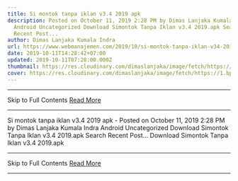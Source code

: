 ```yaml
---
title: Si montok tanpa iklan v3.4 2019 apk
description: Posted on October 11, 2019 2:28 PM by Dimas Lanjaka Kumala Indra
  Android Uncategorized Download Simontok Tanpa Iklan v3.4 2019.apk Search
  Recent Post...
author: Dimas Lanjaka Kumala Indra
url: https://www.webmanajemen.com/2019/10/si-montok-tanpa-iklan-v34-2019-apk.html
date: 2019-10-11T14:28:42+07:00
updated: 2019-10-11T07:28:00.000Z
thumbnail: https://res.cloudinary.com/dimaslanjaka/image/fetch/https://1.bp.blogspot.com/-vUXS2dpqfgo/XW5OxR98EyI/AAAAAAAAHW0/4j-djiD7fDgHchVIL8SNdn_O2OV9k057QCLcBGAs/s1600/images.png
cover: https://res.cloudinary.com/dimaslanjaka/image/fetch/https://1.bp.blogspot.com/-vUXS2dpqfgo/XW5OxR98EyI/AAAAAAAAHW0/4j-djiD7fDgHchVIL8SNdn_O2OV9k057QCLcBGAs/s1600/images.png
---
```


<hr/> Skip to Full Contents <a href="https://www.webmanajemen.com/2019/10/si-montok-tanpa-iklan-v34-2019-apk.html" rel="follow" class="button" id="read-more">Read More</a> <hr/> Si montok tanpa iklan v3.4 2019 apk - Posted on October 11, 2019 2:28 PM by Dimas Lanjaka Kumala Indra Android Uncategorized Download Simontok Tanpa Iklan v3.4 2019.apk Search Recent Post... Download Simontok Tanpa Iklan v3.4 2019.apk <hr/> Skip to Full Contents <a href="https://www.webmanajemen.com/2019/10/si-montok-tanpa-iklan-v34-2019-apk.html" rel="follow" class="button" id="read-more">Read More</a> <hr/>